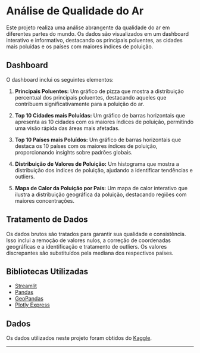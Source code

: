 # Análise de Qualidade do Ar

Este projeto realiza uma análise abrangente da qualidade do ar em diferentes partes do mundo. Os dados são visualizados em um dashboard interativo e informativo, destacando os principais poluentes, as cidades mais poluídas e os países com maiores índices de poluição.

## Dashboard

O dashboard inclui os seguintes elementos:

1. **Principais Poluentes:** Um gráfico de pizza que mostra a distribuição percentual dos principais poluentes, destacando aqueles que contribuem significativamente para a poluição do ar.

2. **Top 10 Cidades mais Poluídas:** Um gráfico de barras horizontais que apresenta as 10 cidades com os maiores índices de poluição, permitindo uma visão rápida das áreas mais afetadas.

3. **Top 10 Países mais Poluídos:** Um gráfico de barras horizontais que destaca os 10 países com os maiores índices de poluição, proporcionando insights sobre padrões globais.

4. **Distribuição de Valores de Poluição:** Um histograma que mostra a distribuição dos índices de poluição, ajudando a identificar tendências e outliers.

5. **Mapa de Calor da Poluição por País:** Um mapa de calor interativo que ilustra a distribuição geográfica da poluição, destacando regiões com maiores concentrações.

## Tratamento de Dados

Os dados brutos são tratados para garantir sua qualidade e consistência. Isso inclui a remoção de valores nulos, a correção de coordenadas geográficas e a identificação e tratamento de outliers. Os valores discrepantes são substituídos pela mediana dos respectivos países.

## Bibliotecas Utilizadas

- [Streamlit](https://streamlit.io/)
- [Pandas](https://pandas.pydata.org/)
- [GeoPandas](https://geopandas.org/)
- [Plotly Express](https://plotly.com/python/plotly-express/)

## Dados

Os dados utilizados neste projeto foram obtidos do [Kaggle]([inserir-link-fonte-dados](https://www.kaggle.com/datasets/imtkaggleteam/world-air-quality)https://www.kaggle.com/datasets/imtkaggleteam/world-air-quality).

---
 
